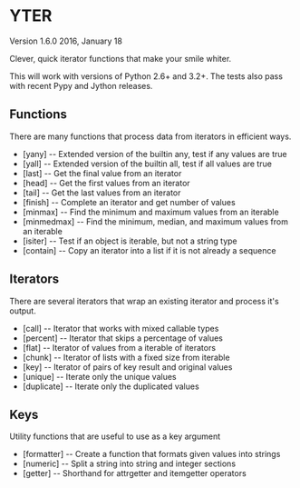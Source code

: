 # YTER

Version 1.6.0
2016, January 18

Clever, quick iterator functions that make your smile whiter.

This will work with versions of Python 2.6+ and 3.2+. The tests also pass with
recent Pypy and Jython releases.


## Functions

There are many functions that process data from iterators in efficient ways.

* [yany] -- Extended version of the builtin any, test if any values are true
* [yall] -- Extended version of the builtin all, test if all values are true
* [last] -- Get the final value from an iterator
* [head] -- Get the first values from an iterator
* [tail] -- Get the last values from an iterator
* [finish] -- Complete an iterator and get number of values
* [minmax] -- Find the minimum and maximum values from an iterable
* [minmedmax] -- Find the minimum, median, and maximum values from an iterable
* [isiter] -- Test if an object is iterable, but not a string type
* [contain] -- Copy an iterator into a list if it is not already a sequence


## Iterators

There are several iterators that wrap an existing iterator and process it's output.

* [call] -- Iterator that works with mixed callable types
* [percent] -- Iterator that skips a percentage of values
* [flat] -- Iterator of values from a iterable of iterators
* [chunk] -- Iterator of lists with a fixed size from iterable
* [key] -- Iterator of pairs of key result and original values
* [unique] -- Iterate only the unique values
* [duplicate] -- Iterate only the duplicated values

## Keys

Utility functions that are useful to use as a key argument

* [formatter] -- Create a function that formats given values into strings
* [numeric] -- Split a string into string and integer sections
* [getter] -- Shorthand for attrgetter and itemgetter operators
